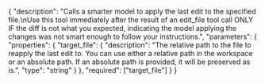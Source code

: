 {
  "description": "Calls a smarter model to apply the last edit to the specified file.\nUse this tool immediately after the result of an edit_file tool call ONLY IF the diff is not what you expected, indicating the model applying the changes was not smart enough to follow your instructions.",
  "parameters": {
    "properties": {
      "target_file": {
        "description": "The relative path to the file to reapply the last edit to. You can use either a relative path in the workspace or an absolute path. If an absolute path is provided, it will be preserved as is.",
        "type": "string"
      }
    },
    "required": ["target_file"]
  }
} 